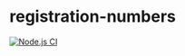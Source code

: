 # registration-numbers

[![Node.js CI](https://github.com/Kamvandwanya7/registration-numbers/actions/workflows/node.js.yml/badge.svg)](https://github.com/Kamvandwanya7/registration-numbers/actions/workflows/node.js.yml)

